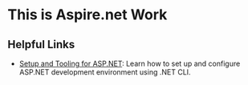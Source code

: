 # This is Aspire.net Work

## Helpful Links
- [Setup and Tooling for ASP.NET](https://learn.microsoft.com/en-us/dotnet/aspire/fundamentals/setup-tooling?tabs=dotnet-cli): Learn how to set up and configure ASP.NET development environment using .NET CLI.

